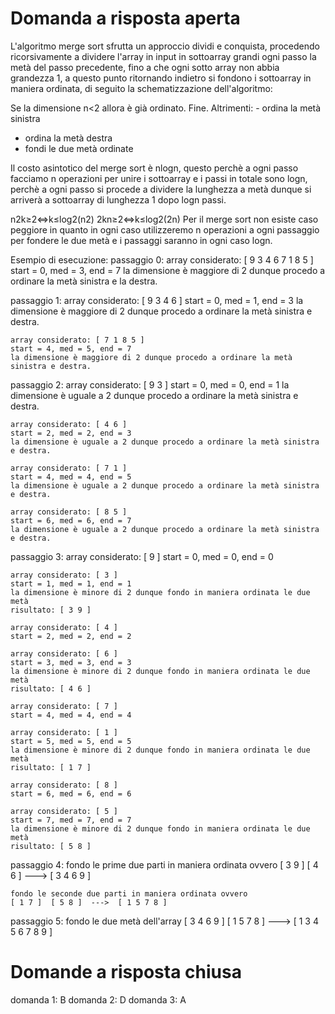 # Domanda a risposta aperta
L'algoritmo merge sort sfrutta un approccio dividi e conquista, procedendo ricorsivamente a dividere l'array in input in sottoarray grandi ogni passo la metà del passo precedente, fino a che ogni sotto array non abbia grandezza 1, a questo punto ritornando indietro si fondono i sottoarray in maniera ordinata, di seguito la schematizzazione dell'algoritmo:

Se la dimensione n<2 allora è già ordinato. Fine.
​Altrimenti:
​- ordina la metà sinistra
- ordina la metà destra
- fondi le due metà ordinate

Il costo asintotico del merge sort è nlogn, questo perchè a ogni passo facciamo n operazioni per unire i sottoarray e i passi in totale sono logn, perchè a ogni passo si procede a dividere la lunghezza a metà dunque si arriverà a sottoarray di lunghezza 1 dopo logn passi.
 
n2k≥2⇔k≤log⁡2(n2)
2kn​≥2⇔k≤log2​(2n​) 
​Per il merge sort non esiste caso peggiore in quanto in ogni caso utilizzeremo n operazioni a ogni passaggio per fondere le due metà e i passaggi saranno in ogni caso logn.

Esempio di esecuzione:
passaggio 0:
    array considerato: [ 9 3 4 6 7 1 8 5 ]
    start = 0, med = 3, end = 7
    la dimensione è maggiore di 2 dunque procedo a ordinare la metà sinistra e la destra.

passaggio 1:
    array considerato: [ 9 3 4 6 ]
    start = 0, med = 1, end = 3
    la dimensione è maggiore di 2 dunque procedo a ordinare la metà sinistra e destra.

    array considerato: [ 7 1 8 5 ]
    start = 4, med = 5, end = 7
    la dimensione è maggiore di 2 dunque procedo a ordinare la metà sinistra e destra.

passaggio 2:
    array considerato: [ 9 3 ]
    start = 0, med = 0, end = 1
    la dimensione è uguale a 2 dunque procedo a ordinare la metà sinistra e destra.

    array considerato: [ 4 6 ]
    start = 2, med = 2, end = 3
    la dimensione è uguale a 2 dunque procedo a ordinare la metà sinistra e destra.

    array considerato: [ 7 1 ]
    start = 4, med = 4, end = 5
    la dimensione è uguale a 2 dunque procedo a ordinare la metà sinistra e destra.

    array considerato: [ 8 5 ]
    start = 6, med = 6, end = 7
    la dimensione è uguale a 2 dunque procedo a ordinare la metà sinistra e destra.

passaggio 3:
    array considerato: [ 9 ]
    start = 0, med = 0, end = 0

    array considerato: [ 3 ]
    start = 1, med = 1, end = 1
    la dimensione è minore di 2 dunque fondo in maniera ordinata le due metà
    risultato: [ 3 9 ]

    array considerato: [ 4 ]
    start = 2, med = 2, end = 2

    array considerato: [ 6 ]
    start = 3, med = 3, end = 3
    la dimensione è minore di 2 dunque fondo in maniera ordinata le due metà
    risultato: [ 4 6 ]

    array considerato: [ 7 ]
    start = 4, med = 4, end = 4

    array considerato: [ 1 ]
    start = 5, med = 5, end = 5
    la dimensione è minore di 2 dunque fondo in maniera ordinata le due metà
    risultato: [ 1 7 ]

    array considerato: [ 8 ]
    start = 6, med = 6, end = 6

    array considerato: [ 5 ]
    start = 7, med = 7, end = 7
    la dimensione è minore di 2 dunque fondo in maniera ordinata le due metà
    risultato: [ 5 8 ]

passaggio 4:
    fondo le prime due parti in maniera ordinata ovvero
    [ 3 9 ]  [ 4 6 ]  --->  [ 3 4 6 9 ]

    fondo le seconde due parti in maniera ordinata ovvero
    [ 1 7 ]  [ 5 8 ]  --->  [ 1 5 7 8 ]

passaggio 5:
    fondo le due metà dell'array
    [ 3 4 6 9 ]  [ 1 5 7 8 ]  --->   [ 1 3 4 5 6 7 8 9 ]

# Domande a risposta chiusa
domanda 1: B
domanda 2: D
domanda 3: A